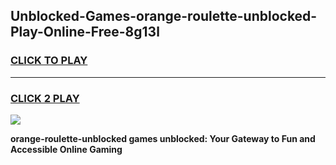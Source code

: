 
## Unblocked-Games-orange-roulette-unblocked-Play-Online-Free-8g13l
<h3>
<a href="https://premium76.site?title=orange-roulette-unblocked&ref=26A">CLICK TO PLAY</a></h3>
<hr>

<h3>
<a href="https://premium76.site?title=orange-roulette-unblocked&ref=26A">CLICK 2 PLAY</a>
  
</h3>

<a href="https://premium76.site?title=orange-roulette-unblocked&ref=26A"><img src="https://clearcache.store/games.png"></a>


**orange-roulette-unblocked games unblocked: Your Gateway to Fun and Accessible Online Gaming**
